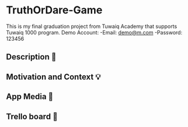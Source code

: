 # TruthOrDare-Game
This is my final graduation project from Tuwaiq Academy that supports Tuwaiq 1000 program.
Demo Account: 
-Email: demo@m.com
-Password: 123456


Description :scroll:
--


Motivation and Context :bulb:
--


App Media :iphone:
--


Trello board :pencil:
--

